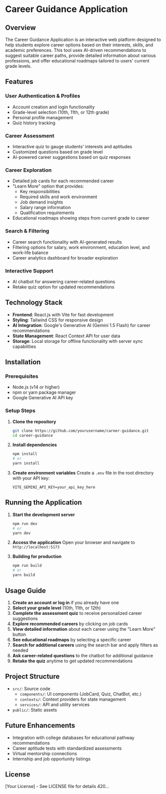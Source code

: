 # Career Guidance Application

## Overview
The Career Guidance Application is an interactive web platform designed to help students explore career options based on their interests, skills, and academic preferences. This tool uses AI-driven recommendations to suggest suitable career paths, provide detailed information about various professions, and offer educational roadmaps tailored to users' current grade levels.

## Features

### User Authentication & Profiles
- Account creation and login functionality
- Grade-level selection (10th, 11th, or 12th grade)
- Personal profile management
- Quiz history tracking

### Career Assessment
- Interactive quiz to gauge students' interests and aptitudes
- Customized questions based on grade level
- AI-powered career suggestions based on quiz responses

### Career Exploration
- Detailed job cards for each recommended career
- "Learn More" option that provides:
  - Key responsibilities
  - Required skills and work environment
  - Job demand insights
  - Salary range information
  - Qualification requirements
- Educational roadmaps showing steps from current grade to career

### Search & Filtering
- Career search functionality with AI-generated results
- Filtering options for salary, work environment, education level, and work-life balance
- Career analytics dashboard for broader exploration

### Interactive Support
- AI chatbot for answering career-related questions
- Retake quiz option for updated recommendations

## Technology Stack
- **Frontend**: React.js with Vite for fast development
- **Styling**: Tailwind CSS for responsive design
- **AI Integration**: Google's Generative AI (Gemini 1.5 Flash) for career recommendations
- **State Management**: React Context API for user data
- **Storage**: Local storage for offline functionality with server sync capabilities

## Installation

### Prerequisites
- Node.js (v14 or higher)
- npm or yarn package manager
- Google Generative AI API key

### Setup Steps

1. **Clone the repository**
   ```bash
   git clone https://github.com/yourusername/career-guidance.git
   cd career-guidance
   ```

2. **Install dependencies**
   ```bash
   npm install
   # or
   yarn install
   ```

3. **Create environment variables**
   Create a `.env` file in the root directory with your API key:
   ```
   VITE_GEMINI_API_KEY=your_api_key_here
   ```

## Running the Application

1. **Start the development server**
   ```bash
   npm run dev
   # or
   yarn dev
   ```

2. **Access the application**
   Open your browser and navigate to `http://localhost:5173`

3. **Building for production**
   ```bash
   npm run build
   # or
   yarn build
   ```

## Usage Guide

1. **Create an account or log in** if you already have one
2. **Select your grade level** (10th, 11th, or 12th)
3. **Complete the assessment quiz** to receive personalized career suggestions
4. **Explore recommended careers** by clicking on job cards
5. **View detailed information** about each career using the "Learn More" button
6. **See educational roadmaps** by selecting a specific career
7. **Search for additional careers** using the search bar and apply filters as needed
8. **Ask career-related questions** to the chatbot for additional guidance
9. **Retake the quiz** anytime to get updated recommendations

## Project Structure

- `src/`: Source code
  - `components/`: UI components (JobCard, Quiz, ChatBot, etc.)
  - `contexts/`: Context providers for state management
  - `services/`: API and utility services
- `public/`: Static assets

## Future Enhancements
- Integration with college databases for educational pathway recommendations
- Career aptitude tests with standardized assessments
- Virtual mentorship connections
- Internship and job opportunity listings

## License
[Your License] - See LICENSE file for details 420...
